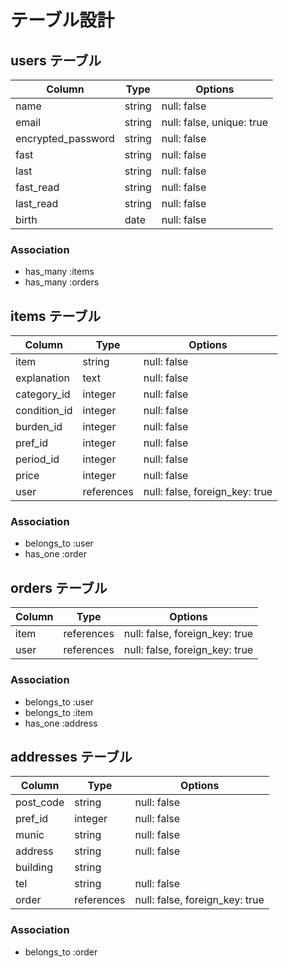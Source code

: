 # テーブル設計

## users テーブル

| Column             | Type   | Options                   |
| ------------------ | ------ | ------------------------- |
| name               | string | null: false               |
| email              | string | null: false, unique: true |
| encrypted_password | string | null: false               |
| fast               | string | null: false               |
| last               | string | null: false               |
| fast_read          | string | null: false               |
| last_read          | string | null: false               |
| birth              | date   | null: false               |

### Association

- has_many :items
- has_many :orders

## items テーブル

| Column       | Type       | Options                        |
| ------------ | ---------- | ------------------------------ |
| item         | string     | null: false                    |
| explanation  | text       | null: false                    |
| category_id  | integer    | null: false                    |
| condition_id | integer    | null: false                    |
| burden_id    | integer    | null: false                    |
| pref_id      | integer    | null: false                    |
| period_id    | integer    | null: false                    |
| price        | integer    | null: false                    |
| user         | references | null: false, foreign_key: true |

### Association

- belongs_to :user
- has_one :order

## orders テーブル

| Column | Type       | Options                        |
| ------ | ---------- | ------------------------------ |
| item   | references | null: false, foreign_key: true |
| user   | references | null: false, foreign_key: true |

### Association

- belongs_to :user
- belongs_to :item
- has_one :address

## addresses テーブル

| Column    | Type       | Options                        |
| --------- | ---------- | ------------------------------ |
| post_code | string     | null: false                    |
| pref_id   | integer    | null: false                    |
| munic     | string     | null: false                    |
| address   | string     | null: false                    |
| building  | string     |                                |
| tel       | string     | null: false                    |
| order     | references | null: false, foreign_key: true |

### Association

- belongs_to :order